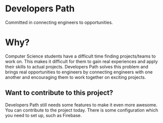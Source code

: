 # Developers Path
Committed in connecting engineers to opportunities.

# Why?
Computer Science students have a difficult time finding projects/teams to work on. This makes it difficult for them to gain real experiences and apply their skills to actual projects. Developers Path solves this problem and brings real opportunities to engineers by connecting engineers with one another and encouraging them to work together on exciting projects.

## Want to contribute to this project? 
Developers Path still needs some features to make it even more awesome. You can contribute to the project today. There is some configuration which you need to set up, such as Firebase.
